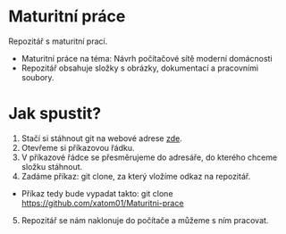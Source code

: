 # Maturitní práce
Repozitář s maturitní prací.
- Maturitní práce na téma: Návrh počítačové sítě moderní domácnosti
- Repozitář obsahuje složky s obrázky, dokumentací a pracovními soubory.
# Jak spustit?
1. Stačí si stáhnout git na webové adrese [zde](https://git-scm.com/).
2. Otevřeme si příkazovou řádku.
3. V příkazové řádce se přesměrujeme do adresáře, do kterého chceme složku stáhnout.
4. Zadáme příkaz: git clone, za který vložíme odkaz na repozitář.
- Příkaz tedy bude vypadat takto: git clone https://github.com/xatom01/Maturitni-prace
5. Repozitář se nám naklonuje do počítače a můžeme s ním pracovat.